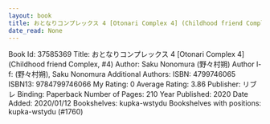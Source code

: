 ```yaml
---
layout: book
title: おとなりコンプレックス 4 [Otonari Complex 4] (Childhood friend Complex,  no. 4)
date_read: None
---
```


Book Id: 37585369
Title: おとなりコンプレックス 4 [Otonari Complex 4] (Childhood friend Complex, #4)
Author: Saku Nonomura (野々村朔)
Author l-f: (野々村朔), Saku Nonomura
Additional Authors: 
ISBN: 4799746065
ISBN13: 9784799746066
My Rating: 0
Average Rating: 3.86
Publisher: リブレ
Binding: Paperback
Number of Pages: 210
Year Published: 2020
Date Added: 2020/01/12
Bookshelves: kupka-wstydu
Bookshelves with positions: kupka-wstydu (#1760)

